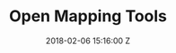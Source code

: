 ---
title: Open Mapping Tools
date: 2018-02-06 15:16:00 Z
position: 4
Field-mapping-image: https://cdn.hotosm.org/website/FMTM-Explanation.jpg
Field-mapping-image-alternative: https://cdn.hotosm.org/website/Ramani+Huria+TZ+2-5d464a.jpg
Section-imagery:
  Image: https://cdn.hotosm.org/website/Map+Makoko+1.jpeg
Section-field:
  Image: https://cdn.hotosm.org/website/DataCollection.jpeg
Section-remote:
  Image: https://cdn.hotosm.org/website/FMTM-Explanation.jpg
Section-analysis:
  Image: https://cdn.hotosm.org/website/Screen+Shot+2021-12-16+at+12.26.52+pm-de2129.png
Section-visualization:
  Image: https://cdn.hotosm.org/website/OpenCities+Guatemala.png
Section-data-access:
  Image: https://cdn.hotosm.org/website/OpenCities+Guatemala.png
Oam:
  Header: 
  Text: 
  Image: 
  Tools:
  - Name: Website
    URL: https://openaerialmap.org/
  - Name: Docs
    URL: https://docs.openaerialmap.org/ecosystem/
Maxar:
  Header: 
  Text: 
  Image: 
  Tools:
  - Name: Website
    URL: https://www.maxar.com/open-data
Planet:
  Header: 
  Text: 
  Image: 
  Tools:
  - Name: Website
    URL: https://developers.planet.com/open/
Copernicus:
  Header: 
  Text: 
  Image: 
  Tools:
  - Name: Website
    URL: https://dataspace.copernicus.eu/
Nasa-earth-data:
  Header: 
  Text: 
  Image: 
  Tools:
  - Name: Website
    URL: https://www.earthdata.nasa.gov/
Mapillary:
  Header: 
  Text: 
  Image: 
  Tools:
  - Name: Website
    URL: https://www.mapillary.com/
Fmtm:
  Header: 
  Text: 
  Image: 
  Tools:
  - Name: Website
    URL: https://fmtm.hotosm.org/
  - Name: Dev Docs
    URL: https://docs.hotosm.org/
  - Name: GitHub
    URL: https://github.com/hotosm/fmtm
Fair:
  Header: 
  Text: 
  Image: 
  Tools:
  - Name: Website
    URL: https://fair-dev.hotosm.org/
  - Name: Dev Docs
    URL: https://docs.hotosm.org/
  - Name: GitHub
    URL: https://github.com/hotosm/fAIr
Odk:
  Header: 
  Text: 
  Image: 
  Tools:
  - Name: Website
    URL: https://getodk.org/
  - Name: ODK's Docs
    URL: https://docs.getodk.org/
Organic-maps:
  Header: 
  Text: 
  Image: 
  Tools:
  - Name: Website
    URL: https://organicmaps.app/
  - Name: GitHub
    URL: https://github.com/organicmaps/organicmaps
Osmand:
  Header: 
  Text: 
  Image: 
  Tools:
  - Name: Website
    URL: https://osmand.net/
  - Name: GitHub
    URL: https://github.com/osmandapp
Streetcomplete:
  Header: 
  Text: 
  Image: 
  Tools:
  - Name: Website
    URL: https://streetcomplete.app/
  - Name: GitHub
    URL: https://github.com/streetcomplete/streetcomplete
Ushahidi:
  Header: 
  Text: 
  Image: 
  Tools:
  - Name: Website
    URL: https://www.ushahidi.com/features/
  - Name: Docs
    URL: https://www.ushahidi.com/support/
Tasking-manager:
  Header: 
  Text: 
  Image: 
  Tools:
  - Name: Website
    URL: https://tasks.hotosm.org/
  - Name: GitHub
    URL: https://github.com/hotosm/
  - Name: Docs
    URL: https://docs.hotosm.org/
Rapid:
  Header: 
  Text: 
  Image: 
  Tools:
  - Name: Website
    URL: https://rapideditor.org/
  - Name: GitHub
    URL: https://github.com/facebook/Rapid
  - Name: Editor
    URL: https://rapideditor.org/edit
Maproulette:
  Header: 
  Text: 
  Image: 
  Tools:
  - Name: Website
    URL: https://maproulette.org/
  - Name: GitHub
    URL: https://github.com/maproulette
Mapswipe:
  Header: 
  Text: 
  Image: 
  Tools:
  - Name: Website
    URL: https://mapswipe.org/en/index.html
  - Name: Data
    URL: https://mapswipe.org/en/data/
  - Name: GitHub
    URL: https://github.com/mapswipe
QGIS:
  Header: 
  Text: 
  Image: 
  Tools:
  - Name: Website
    URL: https://qgis.org/en/site/
  - Name: Docs
    URL: https://qgis.org/en/docs/index.html
  - Name: GitHub
    URL: https://github.com/qgis/
Disaster-ninja:
  Header: 
  Text: 
  Image: 
  Tools:
  - Name: Website
    URL: https://mapswipe.org/en/index.html
  - Name: Data
    URL: https://mapswipe.org/en/data/
  - Name: GitHub
    URL: https://github.com/mapswipe
Kepler:
  Header: 
  Text: 
  Image: 
  Tools:
  - Name: Website
    URL: https://mapswipe.org/en/index.html
  - Name: Data
    URL: https://mapswipe.org/en/data/
  - Name: GitHub
    URL: https://github.com/mapswipe
Observable-framework:
  Header: 
  Text: 
  Image: 
  Tools:
  - Name: Website
    URL: https://mapswipe.org/en/index.html
  - Name: Data
    URL: https://mapswipe.org/en/data/
  - Name: GitHub
    URL: https://github.com/mapswipe
D3:
  Header: 
  Text: 
  Image: 
  Tools:
  - Name: Website
    URL: https://mapswipe.org/en/index.html
  - Name: Data
    URL: https://mapswipe.org/en/data/
  - Name: GitHub
    URL: https://github.com/mapswipe
Healthsites:
  Header: 
  Text: 
  Image: 
  Tools:
  - Name: Website
    URL: https://mapswipe.org/en/index.html
  - Name: Data
    URL: https://mapswipe.org/en/data/
  - Name: GitHub
    URL: https://github.com/mapswipe
Mapbox:
  Header: 
  Text: 
  Image: 
  Tools:
  - Name: Website
    URL: https://mapswipe.org/en/index.html
  - Name: Data
    URL: https://mapswipe.org/en/data/
  - Name: GitHub
    URL: https://github.com/mapswipe
Maplibre:
  Header: 
  Text: 
  Image: 
  Tools:
  - Name: Website
    URL: https://mapswipe.org/en/index.html
  - Name: Data
    URL: https://mapswipe.org/en/data/
  - Name: GitHub
    URL: https://github.com/mapswipe
Umap:
  Header: 
  Text: 
  Image: 
  Tools:
  - Name: Website
    URL: https://mapswipe.org/en/index.html
  - Name: Data
    URL: https://mapswipe.org/en/data/
  - Name: GitHub
    URL: https://github.com/mapswipe
Export-tool:
  Header: 
  Text: 
  Image: 
  Tools:
  - Name: Website
    URL: https://export.hotosm.org/v3/
  - Name: Docs
    URL: https://docs.hotosm.org/
  - Name: GitHub
    URL: https://github.com/hotosm/osm-export-tool
Raw-api:
  Header: 
  Text: 
  Image: 
  Tools:
  - Name: Website
    URL: hotosm.github.io/raw-data-api
  - Name: Docs
    URL: https://hotosm.github.io/raw-data-api/
  - Name: GitHub
    URL: github.com/hotosm/raw-data-api
Hdx:
  Header: 
  Text: 
  Image: 
  Tools:
  - Name: Website
    URL: https://data.humdata.org/
Overpass-turbo:
  Header: 
  Text: 
  Image: 
  Tools:
  - Name: Website
    URL: https://overpass-turbo.eu/
Block 0:
  Header: What is OpenStreetMap
  Text: Explore the tools on the open source ecosystem that enables everyone, and in particular vulnerable communities, to make the right open map data available in order to use that to make a positive impact on people’s lives.
  Image: "https://cdn.hotosm.org/website/Ramani+Huria+TZ+2-5d464a.jpg"
Block 1:
  Header: Tasking Manager
  Text: The HOT Tasking Manager is a mapping tool designed and built for the Humanitarian OpenStreetMap Team’s collaborative mapping process in OpenStreetMap. Contribute to OSM collaboratively with the global open mapping community using the Tasking Manager.
  Image: https://cdn.hotosm.org/website/open-source.png
  Tools:
  - Name: Learn More
    URL: https://tasks.hotosm.org/
Block 2:
  Header: fAIr
  Text: fAIr is an open AI-assisted mapping service developed by the Humanitarian OpenStreetMap Team (HOT) that aims to improve the efficiency and accuracy of mapping efforts for humanitarian purposes.
  Image: https://cdn.hotosm.org/website/52100358553_94c50062d2_k.jpg
  Tools:
  - Name: Learn More
    URL: https://fair-dev.hotosm.org/
Block 3:
  Header: HOT Export Tools
  Text: The HOT Export Tool is an open service that creates customized extracts of up-to-date OSM data in various file formats, such as ESRI shapefiles (.shapefile), google KML (.kml), GeoPackage (.gpkg) dan MBTiles (.mbtiles).
  Image: https://cdn.hotosm.org/website/WG4A0327.jpg
  Tools:
  - Name: Learn More
    URL: https://export.hotosm.org/en/v3/
  - Name: Learn More
    URL: https://export.hotosm.org/en/v3/
  - Name: Learn More
    URL: https://export.hotosm.org/en/v3/
Block 4:
  Header: Open Aerial Map (OAM)
  Text: OpenAerialMap is an open service to provide access to a commons of openly licensed imagery and map layer services. Download or contribute imagery to the growing commons of openly licensed imagery.
  Image: "https://cdn.hotosm.org/website/GAL+Group+for+Mapping+Tips+Post.jpg"
  Tools:
  - Name: Learn More
    URL: https://openaerialmap.org/
Block 5:
  Header: Field Mapping Tasking Manager (FMTM)
  Text: The FMTM is a standalone mobile and web application that works using OpenDataKit (ODK), a powerful data collection platform that leverages commonly-available mobile Android devices to enable people to input information including geospatial data in the field.
  Image: https://cdn.hotosm.org/website/open-source.png
  Tools:
  - Name: Learn More
    URL: "/tech-suite/field-mapping-tasking-manager/"
layout: open-mapping-tools
Block 7:
  Header: HOT and Open Source
  Text: "HOT’s role is to address ecosystem gaps on the technical categories of humanitarian projects (imagery, data collection, analysis, data access, and visualization) , streamlining user-friendly open mapping workflows, offering technical support for community implementation, establishing transparent communication platforms for knowledge sharing, and fostering community and partnership growth in open mapping technology.
  <br>
  <br>
  Explore the tools below that you can use or help develop that you can use in every step of your project."
  Point1: We provide technological solutions to enable everyone to create and use open mapping data, and focus on how we can lower the barrier to entry for everyone to do so.
  Point2: We do not build alone. We collaborate with volunteers, universities, Research Institutions, SMEs, internships, contractors and even large corporations.
  Point3: We focus on key gaps in the current ecosystem that block community members in our target countries to map and use map data.
  Image: https://docs.hotosm.org/techdoc/overview/HOTInformationFlow.png
  Tools:
  - Name: Learn More
    URL: "/tech-suite/field-mapping-tasking-manager/"
layout: open-mapping-tools
---